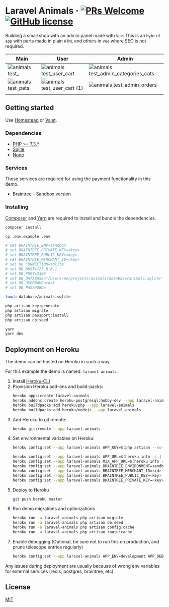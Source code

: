 # Laravel Animals &middot; [![PRs Welcome](https://img.shields.io/badge/PRs-welcome-brightgreen.svg?style=flat-square)](http://makeapullrequest.com) [![GitHub license](https://img.shields.io/badge/license-MIT-blue.svg?style=flat-square)](https://github.com/azdanov/laravel-animals/blob/master/LICENSE)

Building a small shop with an admin panel made with `Vue`. This is an `Hybrid app` with parts
made in plain `HTML` and others in `Vue` where SEO is not required.

| Main                                                                                                                      | User                                                                                                                               | Admin                                                                                                                                      |
| ------------------------------------------------------------------------------------------------------------------------- | ---------------------------------------------------------------------------------------------------------------------------------- | ------------------------------------------------------------------------------------------------------------------------------------------ |
| ![animals test_](https://user-images.githubusercontent.com/6123841/54782287-2df55880-4c27-11e9-8a94-c089876954c1.png)     | ![animals test_user_cart](https://user-images.githubusercontent.com/6123841/54782296-2fbf1c00-4c27-11e9-90e4-88d1b477e95c.png)     | ![animals test_admin_categories_cats](https://user-images.githubusercontent.com/6123841/54782290-2e8def00-4c27-11e9-9bca-52b5dc7faaed.png) |
| ![animals test_pets](https://user-images.githubusercontent.com/6123841/54782292-2e8def00-4c27-11e9-9cb0-c5bbc5e3525c.png) | ![animals test_user_cart (1)](https://user-images.githubusercontent.com/6123841/54782293-2e8def00-4c27-11e9-901b-763a3908d339.png) | ![animals test_admin_orders](https://user-images.githubusercontent.com/6123841/54783155-4fefda80-4c29-11e9-85b6-84bf6d010724.png)          |
|                                                                                                                           |

## Getting started

Use [Homestead](https://laravel.com/docs/5.7/homestead)
or [Valet](https://github.com/laravel/valet).

### Dependencies

-   [PHP >= 7.3.*](https://laravel.com/docs/5.7#server-requirements)
-   [Sqlite](https://www.sqlite.org/index.html)
-   [Node](https://nodejs.org/en/)

### Services

These services are required for using the payment functionality in this demo.

-   [Braintree](https://www.braintreepayments.com/) - [Sandbox version](https://www.braintreepayments.com/sandbox)

### Installing

[Composer](https://getcomposer.org/) and [Yarn](https://yarnpkg.com/en/) are required to install and bundle the dependencies.

```sh
composer install

cp .env.example .env

# set BRAINTREE_ENV=sandbox
# set BRAINTREE_PRIVATE_KEY=<key>
# set BRAINTREE_PUBLIC_KEY=<key>
# set BRAINTREE_MERCHANT_ID=<key>
# set DB_CONNECTION=sqlite
# set DB_HOST=127.0.0.1
# set DB_PORT=3306
# set DB_DATABASE="/Users/me/projects/animals/database/animals.sqlite"
# set DB_USERNAME=root
# set DB_PASSWORD=

touch database/animals.sqlite

php artisan key:generate
php artisan migrate
php artisan passport:install
php artisan db:seed

yarn
yarn dev
```

## Deployment on Heroku

The demo can be hosted on Heroku in such a way.

For this example the demo is named: `laravel-animals`.

1. Install [Heroku-CLI](https://devcenter.heroku.com/articles/heroku-cli)
2. Provision Heroku add-ons and build-packs:
    ```sh
    heroku apps:create laravel-animals
    heroku addons:create heroku-postgresql:hobby-dev --app laravel-animals
    heroku buildpacks:add heroku/php --app laravel-animals
    heroku buildpacks:add heroku/nodejs --app laravel-animals
    ```
3. Add Heroku to git remote:
    ```sh
    heroku git:remote --app laravel-animals
    ```
4. Set environmental variables on Heroku:
    ```sh
    heroku config:set --app laravel-animals APP_KEY=$(php artisan --no-ansi key:generate --show)

    heroku config:set --app laravel-animals APP_URL=$(heroku info -s | grep web_url | cut -d= -f2)
    heroku config:set --app laravel-animals MIX_APP_URL=$(heroku info -s | grep web_url | cut -d= -f2 | sed "s/\$/api/g")
    heroku config:set --app laravel-animals BRAINTREE_ENVIRONMENT=sandbox
    heroku config:set --app laravel-animals BRAINTREE_MERCHANT_ID=<id>
    heroku config:set --app laravel-animals BRAINTREE_PUBLIC_KEY=<key>
    heroku config:set --app laravel-animals BRAINTREE_PRIVATE_KEY=<key>
    ```
5. Deploy to Heroku
    ```sh
    git push heroku master
    ```
6. Run demo migrations and optimizations
    ```sh
    heroku run -a laravel-animals php artisan migrate
    heroku run -a laravel-animals php artisan db:seed
    heroku run -a laravel-animals php artisan config:cache
    heroku run -a laravel-animals php artisan route:cache
    ```
7. Enable debugging (Optional, be sure not to run this on production, and prune telescope entries regularly)
    ```sh
    heroku config:set --app laravel-animals APP_ENV=development APP_DEBUG=true APP_LOG_LEVEL=debug TELESCOPE_ENABLED=true
    ```

Any issues during deployment are usually because of wrong env variables for external services (redis, postgres, braintree, etc).


## License

[MIT](./LICENSE)
